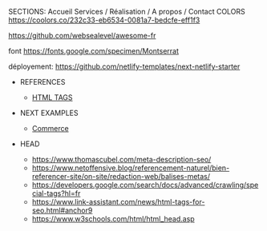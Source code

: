 SECTIONS:
Accueil Services / Réalisation / A propos / Contact
COLORS
https://coolors.co/232c33-eb6534-0081a7-bedcfe-eff1f3

https://github.com/websealevel/awesome-fr

font https://fonts.google.com/specimen/Montserrat

déployement: https://github.com/netlify-templates/next-netlify-starter


- REFERENCES
    - [HTML TAGS](https://www.computerhope.com/learnhtm.htm)

- NEXT EXAMPLES
    -  [Commerce](https://github.com/vercel/commerce/tree/main/site/components/common)

- HEAD
    - https://www.thomascubel.com/meta-description-seo/
    - https://www.netoffensive.blog/referencement-naturel/bien-referencer-site/on-site/redaction-web/balises-metas/
    - https://developers.google.com/search/docs/advanced/crawling/special-tags?hl=fr
    - https://www.link-assistant.com/news/html-tags-for-seo.html#anchor9
    - https://www.w3schools.com/html/html_head.asp
